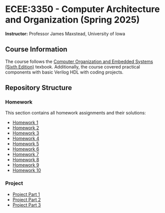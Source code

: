 # ECEE:3350 - Computer Architecture and Organization (Spring 2025)
**Instructor:** Professor James Maxstead, University of Iowa

## Course Information

The course follows the [Computer Organization and Embedded Systems (Sixth Edition)](https://www.v2vclass.com/images/coursepdf/bsc-cssem1/bsc-cssem1/co/fy-cs.pdf) texbook. Additionally, the course covered practical components with basic Verilog HDL with coding projects.

## Repository Structure

### Homework
This section contains all homework assignments and their solutions:
* [Homework 1](homework/homework_1.pdf) 
* [Homework 2](homework/homework_2.pdf) 
* [Homework 3](homework/homework_3/README.md)
* [Homework 4](homework/homework_4.pdf)
* [Homework 5](homework/homework_5.pdf)
* [Homework 6](homework/homework_6.pdf)
* [Homework 7](homework/homework_7.pdf)
* [Homework 8](homework/homework_8.pdf)
* [Homework 9](homework/homework_9.pdf)
* [Homework 10](homework/homework_10.pdf)

### Project
* [Project Part 1](project/part_1/README.md) 
* [Project Part 2](project/part_2/README.md)
* [Project Part 3](project/part_3/README.md) 
